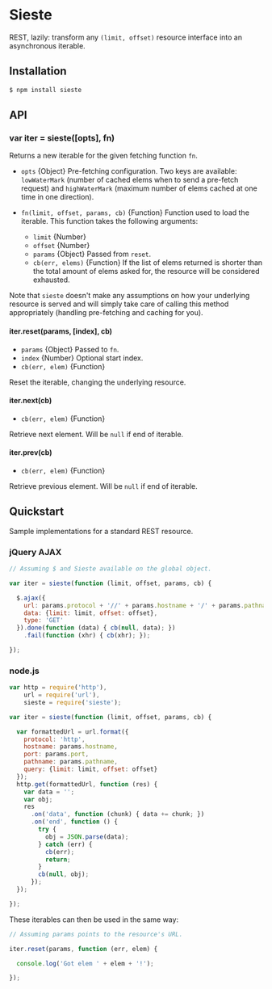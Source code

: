 Sieste
======

REST, lazily: transform any `(limit, offset)` resource interface into an
asynchronous iterable.


Installation
------------

```bash
$ npm install sieste
```


API
---

### var iter = sieste([opts], fn)

Returns a new iterable for the given fetching function `fn`.

+ `opts` {Object} Pre-fetching configuration. Two keys are available:
  `lowWaterMark` (number of cached elems when to send a pre-fetch request) and
  `highWaterMark` (maximum number of elems cached at one time in one
  direction).
+ `fn(limit, offset, params, cb)` {Function} Function used to load the
  iterable. This function takes the following arguments:

  + `limit` {Number}
  + `offset` {Number}
  + `params` {Object} Passed from `reset`.
  + `cb(err, elems)` {Function} If the list of elems returned is shorter than
    the total amount of elems asked for, the resource will be considered
    exhausted.

Note that `sieste` doesn't make any assumptions on how your underlying resource
is served and will simply take care of calling this method appropriately
(handling pre-fetching and caching for you).

#### iter.reset(params, [index], cb)

+ `params` {Object} Passed to `fn`.
+ `index` {Number} Optional start index.
+ `cb(err, elem)` {Function}

Reset the iterable, changing the underlying resource.

#### iter.next(cb)

+ `cb(err, elem)` {Function}

Retrieve next element. Will be `null` if end of iterable.

#### iter.prev(cb)

+ `cb(err, elem)` {Function}

Retrieve previous element. Will be `null` if end of iterable.


Quickstart
----------

Sample implementations for a standard REST resource.

### jQuery AJAX

```javascript
// Assuming $ and Sieste available on the global object.

var iter = sieste(function (limit, offset, params, cb) {

  $.ajax({
    url: params.protocol + '//' + params.hostname + '/' + params.pathname,
    data: {limit: limit, offset: offset},
    type: 'GET'
  }).done(function (data) { cb(null, data); })
    .fail(function (xhr) { cb(xhr); });

});
```

### node.js

```javascript
var http = require('http'),
    url = require('url'),
    sieste = require('sieste');

var iter = sieste(function (limit, offset, params, cb) {

  var formattedUrl = url.format({
    protocol: 'http',
    hostname: params.hostname,
    port: params.port,
    pathname: params.pathname,
    query: {limit: limit, offset: offset}
  });
  http.get(formattedUrl, function (res) {
    var data = '';
    var obj;
    res
      .on('data', function (chunk) { data += chunk; })
      .on('end', function () {
        try {
          obj = JSON.parse(data);
        } catch (err) {
          cb(err);
          return;
        }
        cb(null, obj);
      });
  });

});
```

These iterables can then be used in the same way:

```javascript
// Assuming params points to the resource's URL.

iter.reset(params, function (err, elem) {

  console.log('Got elem ' + elem + '!');

});
```
